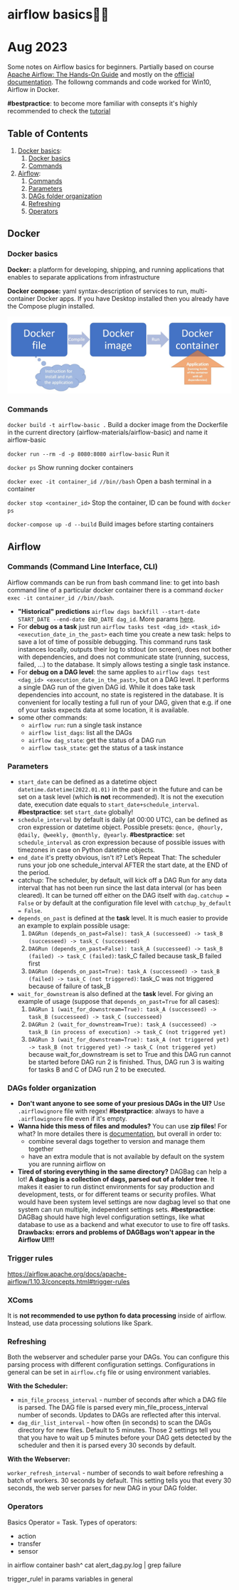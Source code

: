 # airflow basics🍃🌀
# Aug 2023
Some notes on Airflow basics for beginners. Partially based on course [Apache Airflow: The Hands-On Guide](https://udemy.com/course/the-ultimate-hands-on-course-to-master-apache-airflow) and mostly on the [official documentation](https://airflow.apache.org/docs/apache-airflow/stable/index.html). The followng commands and code worked for Win10, Airflow in Docker.

**#bestpractice**: to become more familiar with consepts it's highly recommended to check the [tutorial](https://airflow.apache.org/docs/apache-airflow/stable/tutorial.html)

## Table of Contents
1. [Docker basics](#docker-basics):
	1. [Docker basics](#docker-basics)
	1. [Commands](#commands)
2. [Airflow](#airflow):
	1. [Commands](#commands)
	2. [Parameters](#parameters)
	3. [DAGs folder organization](#dags-folder-organization)
	4. [Refreshing](#refreshing)
	5. [Operators](#operators)

## Docker 
### Docker basics
**Docker:** a platform for developing, shipping, and running applications that  enables to separate applications from  infrastructure

**Docker compose:** yaml syntax-description of services to run, multi-container Docker apps. If you have Desktop installed then you already have the Compose plugin installed.

![](https://github.com/tashatsar/airflow_basics/blob/main/photo_2022-08-23_23-40-33.jpg)

### Commands
`docker build -t airflow-basic .` Build a docker image from the Dockerfile in the current directory (airflow-materials/airflow-basic)  and name it airflow-basic

`docker run --rm -d -p 8080:8080 airflow-basic` Run it

`docker ps` Show running docker containers

`docker exec -it container_id //bin//bash` Open a bash terminal in a container

`docker stop <container_id>` Stop the container, ID can be found with `docker ps`

`docker-compose up -d --build` Build images before starting containers

## Airflow 

### Commands (Command Line Interface, CLI)

Airflow commands can be run from bash command line: to get into bash command line of a particular docker container there is a command `docker exec -it container_id //bin//bash`.

- **"Historical" predictions** `airflow dags backfill --start-date START_DATE --end-date END_DATE dag_id`. More params [here](https://airflow.apache.org/docs/apache-airflow/stable/cli-and-env-variables-ref.html#backfill).
- For **debug os a task** just run `airflow tasks test <dag_id> <task_id> <execution_date_in_the_past>` each time you  create a new task: helps to save a lot of time of possible debugging. This command runs task instances locally, outputs their log to stdout (on screen), does not bother with dependencies, and does not communicate state (running, success, failed, …) to the database. It simply allows testing a single task instance.
- For **debug on a DAG level**: the same applies to `airflow dags test <dag_id> <execution_date_in_the_past>`, but on a DAG level. It performs a single DAG run of the given DAG id. While it does take task dependencies into account, no state is registered in the database. It is convenient for locally testing a full run of your DAG, given that e.g. if one of your tasks expects data at some location, it is available.
- some other commands:
	- `airflow run`: run a single task instance
	- `airflow list_dags`: list all the DAGs
	- `airflow dag_state`: get the status of a DAG run
	- `airflow task_state`: get the status of a task instance 

### Parameters

- `start_date` can be defined as a datetime object `datetime.datetime(2022.01.01)` in the past or in the future and can be set on a task level (which **is not** recommended). It is not the execution date, execution date equals to `start_date+schedule_interval`. **#bestpractice**: set `start_date` globally!
- `schedule_interval` by default is daily (at 00:00 UTC), can be defined as cron expression or datetime object. Possible presets: `@once, @hourly, @daily, @weekly, @monthly, @yearly`. **#bestpractice**: set `schedule_interval` as cron expression because of possible issues with timezones in case on Python datetime objects. 
- `end_date` it's pretty obvious, isn't it?
Let’s Repeat That: The scheduler runs your job one schedule_interval AFTER the start date, at the END of the period.
- catchup: The scheduler, by default, will kick off a DAG Run for any data interval that has not been run since the last data interval (or has been cleared). It can be turned off either on the DAG itself with `dag.catchup = False` or by default at the configuration file level with `catchup_by_default = False`. 
- `depends_on_past` is defined at the **task** level. It is much easier to provide an example to explain possible usage:
	1. `DAGRun (depends_on_past=False): task_A (successeed) -> task_B (successeed) -> task_C (successeed)`
	2. `DAGRun (depends_on_past=False): task_A (successeed) -> task_B (failed) -> task_C (failed)`: task_C failed because task_B failed first
	3. `DAGRun (depends_on_past=True): task_A (successeed) -> task_B (failed) -> task_C (not triggered)`: task_C was not triggered because of failure of task_B
- `wait_for_downstream` is also defined at the **task** level. For giving an example of usage (suppose that `depends_on_past=True` for all cases):
	1. `DAGRun 1 (wait_for_downstream=True): task_A (successeed) -> task_B (successeed) -> task_C (successeed)`
	2. `DAGRun 2 (wait_for_downstream=True): task_A (successeed) -> task_B (in process of execution) -> task_C (not triggered yet)` 
	3. `DAGRun 3 (wait_for_downstream=True): task_A (not triggered yet) -> task_B (not triggered yet) -> task_C (not triggered yet)` because wait_for_downstream is set to True and this DAG run cannot be started before DAG run 2 is finished. Thus, DAG run 3 is waiting for tasks B and C of DAG run 2 to be executed. 

### DAGs folder organization

- **Don't want anyone to see some of your presious DAGs in the UI?** Use `.airflowignore` file with regex!  **#bestpractice**: always to have a `.airflowignore` file even if it's empty. 
- **Wanna hide this mess of files and modules?** You can use **zip files**! For what? In more detailes there is [documentation](https://airflow.apache.org/docs/apache-airflow/stable/concepts/dags.html?highlight=zip#packaging-dags), but overall in order to:
	- combine several dags together to version and manage them together
	- have an extra module that is not available by default on the system you are running airflow on
- **Tired of storing everything in the same directory?** DAGBag can help a lot! **A dagbag is a collection of dags, parsed out of a folder tree**. It makes it easier to run distinct environments for say production and development, tests, or for different teams or security profiles. What would have been system level settings are now dagbag level so that one system can run multiple, independent settings sets. **#bestpractice**: DAGBag should have high level configuration settings, like what database to use as a backend and what executor to use to fire off tasks. 
**Drawbacks: errors and problems of DAGBags won't appear in the Airflow UI!!!**

### Trigger rules
https://airflow.apache.org/docs/apache-airflow/1.10.3/concepts.html#trigger-rules

### XComs
It is **not recommended to use python fo data processing** inside of airflow. Instead, use data processing solutions like Spark. 


### Refreshing
Both the webserver and scheduler parse your DAGs. You can configure this parsing process with different configuration settings. Configurations in general can be set in `airflow.cfg` file or using environment variables.

**With the Scheduler:**

- `min_file_process_interval` - number of seconds after which a DAG file is parsed. The DAG file is parsed every min_file_process_interval number of seconds. Updates to DAGs are reflected after this interval.
- `dag_dir_list_interval` - how often (in seconds) to scan the DAGs directory for new files. Default to 5 minutes.
Those 2 settings tell you that you have to wait up 5 minutes before your DAG gets detected by the scheduler and then it is parsed every 30 seconds by default.

**With the Webserver:**

`worker_refresh_interval` - number of seconds to wait before refreshing a batch of workers. 30 seconds by default.
This setting tells you that every 30 seconds, the web server parses for new DAG in your DAG folder.

### Operators 
Basics
Operator = Task. Types of operators: 
- action
- transfer
- sensor


in airflow container bash^ cat alert_dag.py.log | grep failure 

trigger_rule! in params
variables in general
